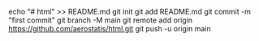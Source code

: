 echo "# html" >> README.md
git init
git add README.md
git commit -m "first commit"
git branch -M main
git remote add origin https://github.com/aerostatis/html.git
git push -u origin main
                

